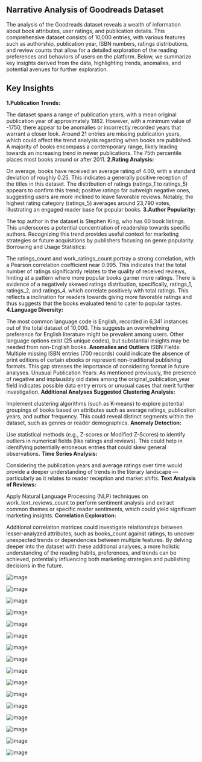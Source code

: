 ## **Narrative Analysis of Goodreads Dataset**
The analysis of the Goodreads dataset reveals a wealth of information about book attributes, user ratings, and publication details. This comprehensive dataset consists of 10,000 entries, with various features such as authorship, publication year, ISBN numbers, ratings distributions, and review counts that allow for a detailed exploration of the reading preferences and behaviors of users on the platform. Below, we summarize key insights derived from the data, highlighting trends, anomalies, and potential avenues for further exploration.

## **Key Insights**
**1.Publication Trends:**

The dataset spans a range of publication years, with a mean original publication year of approximately 1982. However, with a minimum value of -1750, there appear to be anomalies or incorrectly recorded years that warrant a closer look. Around 21 entries are missing publication years, which could affect the trend analysis regarding when books are published.
A majority of books encompass a contemporary range, likely leading towards an increasing trend in newer publications. The 75th percentile places most books around or after 2011.
**2.Rating Analysis:**

On average, books have received an average rating of 4.00, with a standard deviation of roughly 0.25. This indicates a generally positive reception of the titles in this dataset.
The distribution of ratings (ratings_1 to ratings_5) appears to confirm this trend; positive ratings far outweigh negative ones, suggesting users are more inclined to leave favorable reviews. Notably, the highest rating category (ratings_5) averages around 23,790 votes, illustrating an engaged reader base for popular books.
**3.Author Popularity:**

The top author in the dataset is Stephen King, who has 60 book listings. This underscores a potential concentration of readership towards specific authors. Recognizing this trend provides useful context for marketing strategies or future acquisitions by publishers focusing on genre popularity.
Borrowing and Usage Statistics:

The ratings_count and work_ratings_count portray a strong correlation, with a Pearson correlation coefficient near 0.995. This indicates that the total number of ratings significantly relates to the quality of received reviews, hinting at a pattern where more popular books garner more ratings.
There is evidence of a negatively skewed ratings distribution, specifically, ratings_1, ratings_2, and ratings_4, which correlate positively with total ratings. This reflects a inclination for readers towards giving more favorable ratings and thus suggests that the books evaluated tend to cater to popular tastes.
**4.Language Diversity:**

The most common language code is English, recorded in 6,341 instances out of the total dataset of 10,000. This suggests an overwhelming preference for English literature might be prevalent among users. Other language options exist (25 unique codes), but substantial insights may be needed from non-English books.
**Anomalies and Outliers**
ISBN Fields: Multiple missing ISBN entries (700 records) could indicate the absence of print editions of certain ebooks or represent non-traditional publishing formats. This gap stresses the importance of considering format in future analyses.
Unusual Publication Years: As mentioned previously, the presence of negative and implausibly old dates among the original_publication_year field indicates possible data entry errors or unusual cases that merit further investigation.
**Additional Analyses Suggested**
**Clustering Analysis:**

Implement clustering algorithms (such as K-means) to explore potential groupings of books based on attributes such as average ratings, publication years, and author frequency. This could reveal distinct segments within the dataset, such as genres or reader demographics.
**Anomaly Detection:**

Use statistical methods (e.g., Z-scores or Modified Z-Scores) to identify outliers in numerical fields (like ratings and reviews). This could help in identifying potentially erroneous entries that could skew general observations.
**Time Series Analysis:**

Considering the publication years and average ratings over time would provide a deeper understanding of trends in the literary landscape — particularly as it relates to reader reception and market shifts.
**Text Analysis of Reviews:**

Apply Natural Language Processing (NLP) techniques on work_text_reviews_count to perform sentiment analysis and extract common themes or specific reader sentiments, which could yield significant marketing insights.
**Correlation Exploration:**

Additional correlation matrices could investigate relationships between lesser-analyzed attributes, such as books_count against ratings, to uncover unexpected trends or dependencies between multiple features.
By delving deeper into the dataset with these additional analyses, a more holistic understanding of the reading habits, preferences, and trends can be achieved, potentially influencing both marketing strategies and publishing decisions in the future.

![image](https://github.com/user-attachments/assets/1a827e51-922f-4be9-8a68-65364eea3172)

![image](https://github.com/user-attachments/assets/41eaa0a2-3b11-41b9-9be4-05a349ab6283)

![image](https://github.com/user-attachments/assets/f397a782-9d8b-4a63-9aa2-277914ba5088)

![image](https://github.com/user-attachments/assets/1bd71b48-5370-4e59-9d00-75b83cf3df5b)

![image](https://github.com/user-attachments/assets/18569917-d5a1-4ec1-808d-7f48d5a6cbf1)

![image](https://github.com/user-attachments/assets/3eb39e77-f3b2-46c0-95c5-d0ebf79f2ac7)

![image](https://github.com/user-attachments/assets/4441319a-9e1e-4ea4-8be2-aa391c008bb2)

![image](https://github.com/user-attachments/assets/af1d857e-c560-4089-8854-e2af88b0afe0)

![image](https://github.com/user-attachments/assets/41b2a279-a98d-4675-a7ea-367e0f732010)

![image](https://github.com/user-attachments/assets/614957fb-3f33-4305-bbfa-382c2f32e99c)

![image](https://github.com/user-attachments/assets/cae0d7b9-0c24-4757-8377-6d38e8bdc318)

![image](https://github.com/user-attachments/assets/3f30f169-f5f7-442f-ba72-13fc2f99d9a4)

![image](https://github.com/user-attachments/assets/34f0e2f2-480d-48db-803a-21e206d55b16)

![image](https://github.com/user-attachments/assets/cbdb3614-5976-4fa7-97b4-ba49273df19f)

![image](https://github.com/user-attachments/assets/9a40d549-2381-4c0a-b0b5-81b8477b1a2b)

![image](https://github.com/user-attachments/assets/860db100-0a2e-4ea9-bbce-e0aacb9e04d3)















